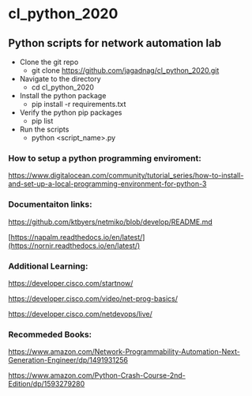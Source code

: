 # cl_python_2020

## Python scripts for network automation lab

* Clone the git repo
  * git clone https://github.com/jagadnag/cl_python_2020.git
* Navigate to the directory
  * cd cl_python_2020
* Install the python package
  * pip install -r requirements.txt
* Verify the python pip packages
  * pip list
* Run the scripts
  * python <script_name>.py 

### How to setup a python programming enviroment:

https://www.digitalocean.com/community/tutorial_series/how-to-install-and-set-up-a-local-programming-environment-for-python-3

### Documentaiton links:

https://github.com/ktbyers/netmiko/blob/develop/README.md 

[https://napalm.readthedocs.io/en/latest/](https://nornir.readthedocs.io/en/latest/)

### Additional Learning:

https://developer.cisco.com/startnow/ 

https://developer.cisco.com/video/net-prog-basics/ 

https://developer.cisco.com/netdevops/live/

### Recommeded Books:

https://www.amazon.com/Network-Programmability-Automation-Next-Generation-Engineer/dp/1491931256

https://www.amazon.com/Python-Crash-Course-2nd-Edition/dp/1593279280

  

